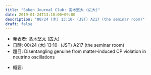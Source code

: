 ```yaml
---
title: "Soken Journal Club: 髙木堅太 (広大)"
date: 2019-01-24T13:10:00+09:00
description: "00/24 (木) 13:10- (JST) A217 (the seminar room)"
draft: false
---
```


- 発表者:
髙木堅太 (広大)
- 日時:
00/24 (木) 13:10- (JST) A217 (the seminar room)
- 題目:
Disentangling genuine from matter-induced CP violation in neutrino oscillations

<!--more-->

- 概要:

